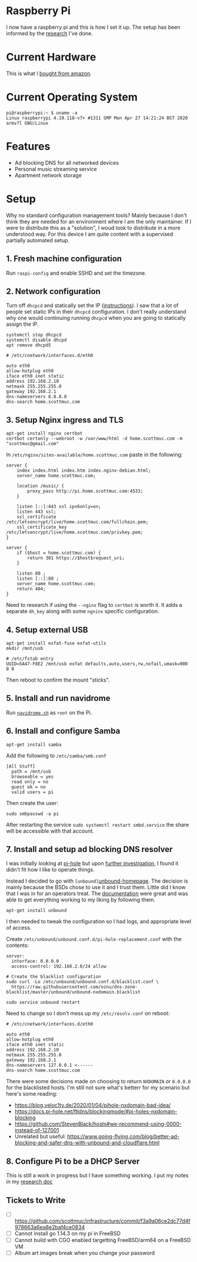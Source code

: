 # Raspberry Pi

I now have a raspberry pi and this is how I set it up. The setup has been
informed by the [research](RESEARCH.md) I've done.

# Current Hardware

This is what I [bought from amazon][amazon].

[amazon]: https://www.amazon.de/dp/B07BNPZVR7

# Current Operating System

```
pi@raspberrypi:~ $ uname -a
Linux raspberrypi 4.19.118-v7+ #1311 SMP Mon Apr 27 14:21:24 BST 2020 armv7l GNU/Linux
```

# Features

* Ad blocking DNS for all networked devices
* Personal music streaming service
* Apartment network storage

# Setup

Why no standard configuration management tools? Mainly because I don't think
they are needed for an environment where I am the only maintainer. If I were to
distribute this as a "solution", I woud look to distribute in a more understood
way. For this device I am quite content with a supervised partially automated
setup.

## 1. Fresh machine configuration

Run `raspi-config` and enable SSHD and set the timezone.

## 2. Network configuration

Turn off `dhcpcd` and statically set the IP ([instructions][static-ip]). I saw
that a lot of people set static IPs in their `dhcpcd` configuration. I don't
really understand why one would continuing running `dhcpcd` when you are going
to statically assign the IP.

[static-ip]: https://raspberrypi.stackexchange.com/questions/78510/disable-dhcpcd-service-for-static-ip

```
systemctl stop dhcpcd
systemctl disable dhcpd
apt remove dhcpd5
```


```
# /etc/cnetwork/interfaces.d/eth0

auto eth0
allow-hotplug eth0
iface eth0 inet static
address 192.168.2.10
netmask 255.255.255.0
gateway 192.168.2.1
dns-nameservers 8.8.8.8
dns-search home.scottmuc.com
```

## 3. Setup Nginx ingress and TLS

```
apt-get install nginx certbot
certbot certonly --webroot -w /var/www/html -d home.scottmuc.com -m "scottmuc@gmail.com"
```

In `/etc/nginx/sites-available/home.scottmuc.com` paste in the following:

```
server {
    index index.html index.htm index.nginx-debian.html;
    server_name home.scottmuc.com;

    location /music/ {
        proxy_pass http://pi.home.scottmuc.com:4533;
    }

    listen [::]:443 ssl ipv6only=on;
    listen 443 ssl;
    ssl_certificate /etc/letsencrypt/live/home.scottmuc.com/fullchain.pem;
    ssl_certificate_key /etc/letsencrypt/live/home.scottmuc.com/privkey.pem;
}

server {
    if ($host = home.scottmuc.com) {
        return 301 https://$host$request_uri;
    }

    listen 80 ;
    listen [::]:80 ;
    server_name home.scottmuc.com;
    return 404;
}
```

Need to research if using the `--nginx` flag to `certbot` is worth it. It adds
a separate `dh_key` along with some `ngninx` specific configuration.

## 4. Setup external USB

```
apt-get install exfat-fuse exfat-utils
mkdir /mnt/usb

# /etc/fstab entry
UUID=5A47-F8E2 /mnt/usb exfat defaults,auto,users,rw,nofail,umask=000 0 0
```

Then reboot to confirm the mount "sticks".

## 5. Install and run navidrome

Run [`navidrome.sh`](navidrome.sh) as `root` on the Pi.

## 6. Install and configure Samba

`apt-get install samba`

Add the following to `/etc/samba/smb.conf`
```
[All Stuff]
  path = /mnt/usb
  browseable = yes
  read only = no
  guest ok = no
  valid users = pi
```

Then create the user:

`sudo smbpasswd -a pi`

After restarting the service `sudo systemctl restart smbd.service` the share
will be accessible with that account.

## 7. Install and setup ad blocking DNS resolver

I was initially looking at [pi-hole][pi-hole] but upon
[further investigation][pihole-research], I found it didn't fit how I like to
 operate things.

[pi-hole]: https://pi-hole.net/
[pihole-research]: RESEARCH.md#dns

Instead I decided to go with `[unbound]`[unbound-homepage]. The decision is mainly
because the BSDs chose to use it and I trust them. Little did I know that I was
in for an operators treat. The [documentation][unbound-docs] were great and was
able to get everything working to my liking by following them.

[unbound-homepage]: https://www.nlnetlabs.nl/projects/unbound/about/
[unbound-docs]: https://www.nlnetlabs.nl/documentation/unbound/unbound.conf/

```
apt-get install unbound
```

I then needed to tweak the configuration so I had logs, and appropriate level
of access.

Create `/etc/unbound/unbound.conf.d/pi-hole-replacement.conf` with the contents:

```
server:
  interface: 0.0.0.0
  access-control: 192.168.2.0/24 allow
```

```
# Create the blacklist configuration
sudo curl -Lo /etc/unbound/unbound.conf.d/blacklist.conf \
  https://raw.githubusercontent.com/oznu/dns-zone-blacklist/master/unbound/unbound-nxdomain.blacklist

sudo service unbound restart
```

Need to change so I don't mess up my `/etc/resolv.conf` on reboot:

```
# /etc/cnetwork/interfaces.d/eth0

auto eth0
allow-hotplug eth0
iface eth0 inet static
address 192.168.2.10
netmask 255.255.255.0
gateway 192.168.2.1
dns-nameservers 127.0.0.1 <------
dns-search home.scottmuc.com
```

There were some decisions made on choosing to return `NXDOMAIN` or `0.0.0.0` for the blacklisted
hosts. I'm still not sure what's betterr for my scenario but here's some reading:

* https://blog.veloc1ty.de/2020/01/04/pihole-nxdomain-bad-idea/
* https://docs.pi-hole.net/ftldns/blockingmode/#pi-holes-nxdomain-blocking
* https://github.com/StevenBlack/hosts#we-recommend-using-0000-instead-of-127001
* Unrelated but useful: https://www.going-flying.com/blog/better-ad-blocking-and-safer-dns-with-unbound-and-cloudflare.html

## 8. Configure Pi to be a DHCP Server

This is still a work in progress but I have something working. I put my
notes in my [research doc](RESEARCH.md#dhcp)

## Tickets to Write

* [ ] https://github.com/scottmuc/infrastructure/commit/f3a9a06ce2dc77d4f978663a6ea8e2baf4ce0834
* [ ] Cannot install go 1.14.3 on my pi in FreeBSD
* [ ] Cannot build with CGO enabled targetting FreeBSD/arm64 on a FreeBSD VM
* [ ] Album art images break when you change your password
